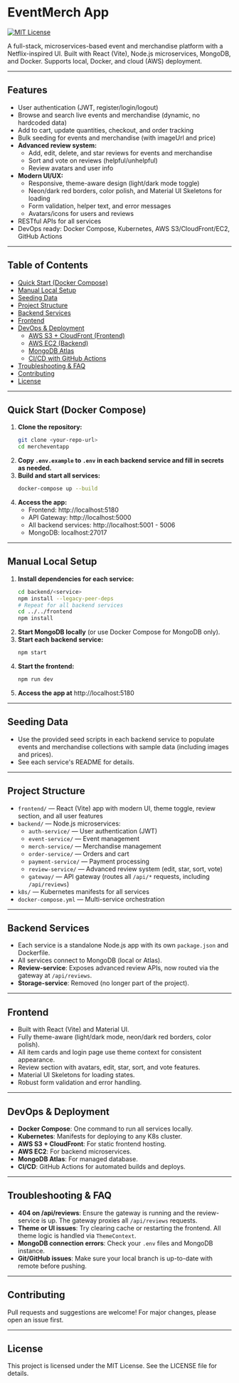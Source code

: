 # EventMerch App

[![MIT License](https://img.shields.io/badge/license-MIT-green.svg)](LICENSE)

A full-stack, microservices-based event and merchandise platform with a Netflix-inspired UI. Built with React (Vite), Node.js microservices, MongoDB, and Docker. Supports local, Docker, and cloud (AWS) deployment.

---

## Features
- User authentication (JWT, register/login/logout)
- Browse and search live events and merchandise (dynamic, no hardcoded data)
- Add to cart, update quantities, checkout, and order tracking
- Bulk seeding for events and merchandise (with imageUrl and price)
- **Advanced review system:**
  - Add, edit, delete, and star reviews for events and merchandise
  - Sort and vote on reviews (helpful/unhelpful)
  - Review avatars and user info
- **Modern UI/UX:**
  - Responsive, theme-aware design (light/dark mode toggle)
  - Neon/dark red borders, color polish, and Material UI Skeletons for loading
  - Form validation, helper text, and error messages
  - Avatars/icons for users and reviews
- RESTful APIs for all services
- DevOps ready: Docker Compose, Kubernetes, AWS S3/CloudFront/EC2, GitHub Actions

---

## Table of Contents
- [Quick Start (Docker Compose)](#quick-start-docker-compose)
- [Manual Local Setup](#manual-local-setup)
- [Seeding Data](#seeding-data)
- [Project Structure](#project-structure)
- [Backend Services](#backend-services)
- [Frontend](#frontend)
- [DevOps & Deployment](#devops--deployment)
  - [AWS S3 + CloudFront (Frontend)](#aws-s3--cloudfront-frontend)
  - [AWS EC2 (Backend)](#aws-ec2-backend)
  - [MongoDB Atlas](#mongodb-atlas)
  - [CI/CD with GitHub Actions](#cicd-with-github-actions)
- [Troubleshooting & FAQ](#troubleshooting--faq)
- [Contributing](#contributing)
- [License](#license)

---

## Quick Start (Docker Compose)

1. **Clone the repository:**
   ```sh
   git clone <your-repo-url>
   cd mercheventapp
   ```
2. **Copy `.env.example` to `.env` in each backend service and fill in secrets as needed.**
3. **Build and start all services:**
   ```sh
   docker-compose up --build
   ```
4. **Access the app:**
   - Frontend: http://localhost:5180
   - API Gateway: http://localhost:5000
   - All backend services: http://localhost:5001 - 5006
   - MongoDB: localhost:27017

---

## Manual Local Setup

1. **Install dependencies for each service:**
   ```sh
   cd backend/<service>
   npm install --legacy-peer-deps
   # Repeat for all backend services
   cd ../../frontend
   npm install
   ```
2. **Start MongoDB locally** (or use Docker Compose for MongoDB only).
3. **Start each backend service:**
   ```sh
   npm start
   ```
4. **Start the frontend:**
   ```sh
   npm run dev
   ```
5. **Access the app at** http://localhost:5180

---

## Seeding Data

- Use the provided seed scripts in each backend service to populate events and merchandise collections with sample data (including images and prices).
- See each service's README for details.

---

## Project Structure

- `frontend/` — React (Vite) app with modern UI, theme toggle, review section, and all user features
- `backend/` — Node.js microservices:
  - `auth-service/` — User authentication (JWT)
  - `event-service/` — Event management
  - `merch-service/` — Merchandise management
  - `order-service/` — Orders and cart
  - `payment-service/` — Payment processing
  - `review-service/` — Advanced review system (edit, star, sort, vote)
  - `gateway/` — API gateway (routes all `/api/*` requests, including `/api/reviews`)
- `k8s/` — Kubernetes manifests for all services
- `docker-compose.yml` — Multi-service orchestration

---

## Backend Services

- Each service is a standalone Node.js app with its own `package.json` and Dockerfile.
- All services connect to MongoDB (local or Atlas).
- **Review-service**: Exposes advanced review APIs, now routed via the gateway at `/api/reviews`.
- **Storage-service**: Removed (no longer part of the project).

---

## Frontend

- Built with React (Vite) and Material UI.
- Fully theme-aware (light/dark mode, neon/dark red borders, color polish).
- All item cards and login page use theme context for consistent appearance.
- Review section with avatars, edit, star, sort, and vote features.
- Material UI Skeletons for loading states.
- Robust form validation and error handling.

---

## DevOps & Deployment

- **Docker Compose**: One command to run all services locally.
- **Kubernetes**: Manifests for deploying to any K8s cluster.
- **AWS S3 + CloudFront**: For static frontend hosting.
- **AWS EC2**: For backend microservices.
- **MongoDB Atlas**: For managed database.
- **CI/CD**: GitHub Actions for automated builds and deploys.

---

## Troubleshooting & FAQ

- **404 on /api/reviews**: Ensure the gateway is running and the review-service is up. The gateway proxies all `/api/reviews` requests.
- **Theme or UI issues**: Try clearing cache or restarting the frontend. All theme logic is handled via `ThemeContext`.
- **MongoDB connection errors**: Check your `.env` files and MongoDB instance.
- **Git/GitHub issues**: Make sure your local branch is up-to-date with remote before pushing.

---

## Contributing

Pull requests and suggestions are welcome! For major changes, please open an issue first.

---

## License

This project is licensed under the MIT License. See the LICENSE file for details.